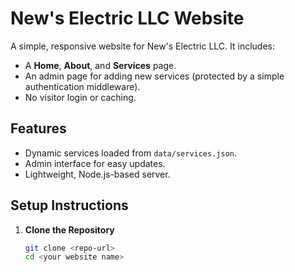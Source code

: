 # New's Electric LLC Website

A simple, responsive website for New's Electric LLC. It includes:
- A **Home**, **About**, and **Services** page.
- An admin page for adding new services (protected by a simple authentication middleware).
- No visitor login or caching.

## Features
- Dynamic services loaded from `data/services.json`.
- Admin interface for easy updates.
- Lightweight, Node.js-based server.

## Setup Instructions

1. **Clone the Repository**
   ```bash
   git clone <repo-url>
   cd <your website name>